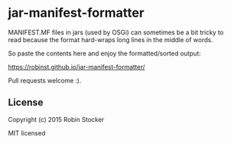 jar-manifest-formatter
======================

MANIFEST.MF files in jars (used by OSGi) can sometimes be a bit tricky
to read because the format hard-wraps long lines in the middle of words.

So paste the contents here and enjoy the formatted/sorted output:

https://robinst.github.io/jar-manifest-formatter/

Pull requests welcome :).

License
-------

Copyright (c) 2015 Robin Stocker

MIT licensed
